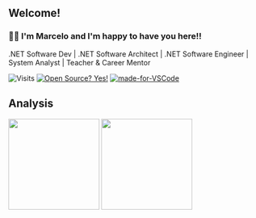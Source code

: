 ## Welcome!
### 👋😄 I'm Marcelo and I'm happy to have you here!!

.NET Software Dev | .NET Software Architect | .NET Software Engineer | System Analyst | Teacher & Career Mentor

![Visits](https://visitor-badge.glitch.me/badge?page_id=MarceloNascimento)
[![Open Source? Yes!](https://badgen.net/badge/Open%20Source%20%3F/Yes%21/blue?icon=github)](https://github.com/MarceloNascimento/badges/)
[![made-for-VSCode](https://img.shields.io/badge/Made%20for-VSCode-1f425f.svg)](https://code.visualstudio.com/)
## Analysis
<div>
  <img height="180em" src="https://github-readme-stats.vercel.app/api/top-langs/?username=MarceloNascimento&layout=compact&langs_count=6&theme=github_dark"/>
  <img height="180em" src="https://github-readme-stats.vercel.app/api?username=MarceloNascimento&show_icons=true&theme=github_dark&include_all_commits=true&count_private=true"/>  
</div>

<!--
**MarceloNascimento/MarceloNascimento** is a ✨ _special_ ✨ repository because its `README.md` (this file) appears on your GitHub profile.

Here are some ideas to get you started:

- 🔭 I’m currently working on ...
- 🌱 I’m currently learning ...
- 👯 I’m looking to collaborate on ...
- 🤔 I’m looking for help with ...
- 💬 Ask me about ...
- 📫 How to reach me: ...
- 😄 Pronouns: ...,
- ⚡ Fun fact: ...
-->
